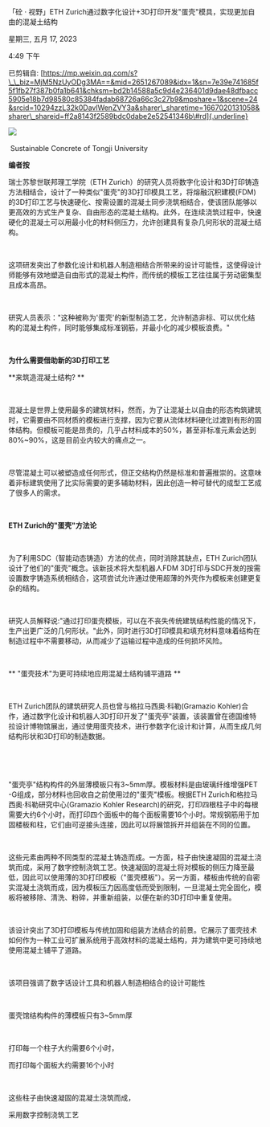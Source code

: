 「砼 · 视野」ETH Zurich通过数字化设计+3D打印开发"蛋壳"模具，实现更加自由的混凝土结构

星期三, 五月 17, 2023

4:49 下午

已剪辑自: [https://mp.weixin.qq.com/s?\_\_biz=MjM5NzUyODg3MA==&mid=2651267089&idx=1&sn=7e39e741685f5f1fb27f387b0fa1b641&chksm=bd2b14588a5c9d4e236401d9dae48dfbacc5905e18b7d98580c85384fadab68726a66c3c27b9&mpshare=1&scene=24&srcid=10294zzL32k0DavlWenZVY3a&sharer\_sharetime=1667020131058&sharer\_shareid=ff2a8143f2589bdc0dabe2e52541346b\#rd]{.underline}

![](..\..\..\assets\015_「砼_·_视野」ETH_Zurich通过数字化设计+3D打印开发“蛋壳”模具，实现更加自由的混凝土结构_000.png)

 Sustainable Concrete of Tongji University 

**编者按**

瑞士苏黎世联邦理工学院（ETH Zurich）的研究人员将数字化设计和3D打印铸造方法相结合，设计了一种类似"蛋壳"的3D打印模具工艺，将熔融沉积建模(FDM)的3D打印工艺与快速硬化、按需设置的混凝土同步浇筑相结合，使该团队能够以更高效的方式生产复杂、自由形态的混凝土结构。此外，在连续浇筑过程中，快速硬化的混凝土可以用最小化的材料侧压力，允许创建具有复杂几何形状的混凝土结构。

 

这项研发突出了参数化设计和机器人制造相结合所带来的设计可能性，这使得设计师能够有效地塑造自由形式的混凝土构件，而传统的模板工艺往往属于劳动密集型且成本高昂。

 

研究人员表示："这种被称为'蛋壳'的新型制造工艺，允许制造非标、可以优化结构的混凝土构件，同时能够集成标准钢筋，并最小化的减少模板浪费。"

 

**为什么需要借助新的3D打印工艺**

**来筑造混凝土结构? **

 

混凝土是世界上使用最多的建筑材料，然而，为了让混凝土以自由的形态构筑建筑时，它需要由不同材质的模板进行支撑，因为它要从流体材料硬化过渡到有形的固体结构。但模板可能是昂贵的，几乎占材料成本的50%，甚至非标准元素会达到80%\~90%，这是目前业内较大的痛点之一。

 

尽管混凝土可以被塑造成任何形式，但正交结构仍然是标准和普遍推崇的。这意味着非标建筑使用了比实际需要的更多辅助材料，因此创造一种可替代的成型工艺成了很多人的需求。

 

**ETH Zurich的"蛋壳"方法论**

 

为了利用SDC（智能动态铸造）方法的优点，同时消除其缺点，ETH Zurich团队设计了他们的"蛋壳"概念。该新技术将大型机器人FDM 3D打印与SDC开发的按需设置数字铸造系统相结合，这项尝试允许通过使用超薄的外壳作为模板来创建更复杂的结构。

 

研究人员解释说:"通过打印蛋壳模板，可以在不丧失传统建筑结构性能的情况下，生产出更广泛的几何形状。"此外，同时进行3D打印模具和填充材料意味着结构在制造过程中不需要移动，从而减少了运输过程中造成的任何损坏风险。

 

** "蛋壳技术"为更可持续地应用混凝土结构铺平道路 **

 

ETH Zurich团队的建筑研究人员也曾与格拉马西奥·科勒(Gramazio Kohler)合作，通过数字化设计和机器人3D打印开发了"蛋壳亭"装置，该装置曾在德国维特拉设计博物馆展出，通过使用蛋壳技术，进行参数字化设计和计算，从而生成几何结构形状和3D打印的制造数据。

 

 

"蛋壳亭"结构构件的外层薄模板只有3\~5mm厚。模板材料是由玻璃纤维增强PET -G组成，部分材料也回收自之前使用过的"蛋壳"模板。根据ETH Zurich和格拉马西奥·科勒研究中心(Gramazio Kohler Research)的研究，打印四根柱子中的每根需要大约6个小时，而打印四个面板中的每个面板需要16个小时。常规钢筋用于加固楼板和柱，它们由可逆接头连接，因此可以将展馆拆开并组装在不同的位置。

 

这些元素由两种不同类型的混凝土铸造而成。一方面，柱子由快速凝固的混凝土浇筑而成，采用了数字控制浇筑工艺。快速凝固的混凝土将对模板的侧压力降至最低，因此可以使用薄的3D打印模板（"蛋壳模板"）。另一方面，楼板由传统的自密实混凝土浇筑而成，因为模板压力因高度低而受到限制，一旦混凝土完全固化，模板将被移除、清洗、粉碎，并重新组装，以便在新的3D打印中重复使用。

 

该设计突出了3D打印模板与传统加固和组装方法结合的前景。它展示了蛋壳技术如何作为一种工业可扩展系统用于高效材料的混凝土结构，并为建筑中更可持续地使用混凝土铺平了道路。

 

该项目强调了数字话设计工具和机器人制造相结合的设计可能性

 

蛋壳馆结构构件的薄模板只有3\~5mm厚

 

打印每一个柱子大约需要6个小时，

而打印每个面板大约需要16个小时

 

这些柱子由快速凝固的混凝土浇筑而成，

采用数字控制浇筑工艺

 

 
